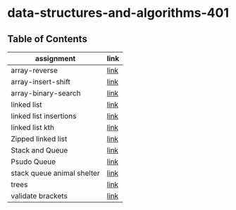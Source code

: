 # data-structures-and-algorithms-401

## Table of Contents

| assignment                         | link                                                  |
| -----------                        | -----------                                           |
| array-reverse                      | [link](array-reverse/README.md)                       |
| array-insert-shift                 | [link](array-insert-shift/README.md)                  |
| array-binary-search                | [link](array-binary-search/README.md)                 |  
| linked list                        | [link](linked-list/README.md)                         |
| linked list insertions             | [link](linked-list/linked-list-insertions-README.md)  |
| linked list kth                    | [link](linked-list-kth/README.md)                     |
| Zipped linked list                 | [link](linked-list-zip/README.md)                     |
| Stack and Queue                    | [link](stack-and-queue/README.md)                     |
| Psudo Queue                        | [link](stack-queue-pseudo/README.md)                  |
| stack queue animal shelter         | [link](stack-queue-animal-shelter/README.md)          |
| trees                              | [link](trees/README.md)                               |
| validate brackets                  | [link](stack-queue-brackets/README.md)                |










